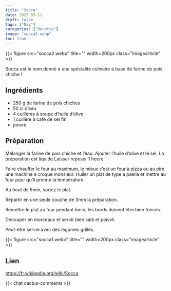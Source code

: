 ```yaml
---
title: "Socca"
date: 2023-03-11
draft: false
tags: ["Diy"]
categories: ["Recette"]
image: "socca2.webp"
toc: true
---
```

{{< figure src="socca2.webp" title="" width=200px class="imagearticle" >}}

Socca est le nom donné à une spécialité culinaire à base de farine de pois chiche !

## Ingrédients

- 250 g de farine de pois chiches
- 50 cl d’eau
- 4 cuillères à soupe d’huile d’olive
- 1 cuillère à café de sel fin
- poivre

## Préparation

 Mélanger la farine de pois chiche et l’eau. Ajouter l’huile d’olive et le sel. La préparation est liquide
 Laisser reposer 1 heure.

 Faire chauffer le four au maximum, le mieux c’est un four à pizza ou au pire une machine a croque monsieur.
 Huiler un plat de type a paella et mettre au four pour qu’il prenne la température.

 Au bout de 5min, sortez le plat.

 Répartir en une seule couche de 3mm la préparation.

 Remettre le plat au four pendant 5min, les bords doivent être bien foncés.

 Découper en morceaux et servir bien salé et poivré.

 Peut-être servie avec des légumes grillés.

{{< figure src="socca1.webp" title="" width=200px class="imagearticle" >}}

## Lien
https://fr.wikipedia.org/wiki/Socca

{{< chat cactus-comments >}}
